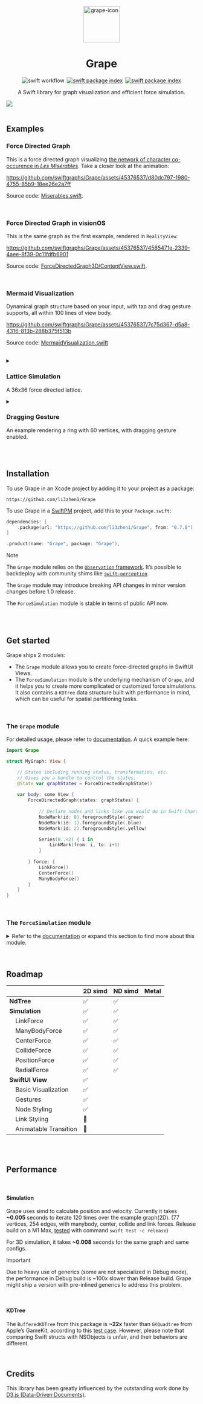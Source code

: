 <div align="center">
  <img alt="grape-icon" src="https://github.com/swiftgraphs/Grape/assets/45376537/4ab08ea1-22e6-4fe8-ab2b-99ae325b46a6" height="96">
  <h1 align="center">Grape</h1>

</div>

<p align="center">
  <img src="https://lizhen.me/grape/swift-ci.svg?" alt="swift workflow">&thinsp;
  <a href="https://swiftpackageindex.com/li3zhen1/Grape"><img src="https://lizhen.me/grape/swift-versions.svg" alt="swift package index"></a>&thinsp;
  <a href="https://swiftpackageindex.com/li3zhen1/Grape"><img src="https://lizhen.me/grape/swift-platforms.svg?" alt="swift package index"></a>
</p>

<p align="center">A Swift library for graph visualization and efficient force simulation.</p>
  
<picture alt="example of grape">
  <source srcset="https://github.com/swiftgraphs/Grape/assets/45376537/6703480d-5737-4a8e-bc08-92d8676456da" media="(prefers-color-scheme: dark)">
  <source srcset="https://github.com/swiftgraphs/Grape/assets/45376537/22988cfb-8e01-49b7-a55b-b476fcd9de7c" media="(prefers-color-scheme: light)">
  <img src="https://github.com/swiftgraphs/Grape/assets/45376537/22988cfb-8e01-49b7-a55b-b476fcd9de7c">
</picture>

<br/>
<br/>

## Examples

### Force Directed Graph
This is a force directed graph visualizing [the network of character co-occurence in _Les Misérables_](https://observablehq.com/@d3/force-directed-graph-component). Take a closer look at the animation:



https://github.com/swiftgraphs/Grape/assets/45376537/d80dc797-1980-4755-85b9-18ee26e2a7ff



Source code: [Miserables.swift](https://github.com/swiftgraphs/Grape/blob/main/Examples/ForceDirectedGraphExample/ForceDirectedGraphExample/Miserables.swift). 



<br/>

### Force Directed Graph in visionOS

This is the same graph as the first example, rendered in `RealityView`:



https://github.com/swiftgraphs/Grape/assets/45376537/4585471e-2339-4aee-8f39-0c11fdfb6901



Source code: [ForceDirectedGraph3D/ContentView.swift](https://github.com/swiftgraphs/Grape/blob/main/Examples/ForceDirectedGraph3D/ForceDirectedGraph3D/ContentView.swift).


<br/>


### Mermaid Visualization

Dynamical graph structure based on your input, with tap and drag gesture supports, all within 100 lines of view body.

https://github.com/swiftgraphs/Grape/assets/45376537/7c75d367-d5a8-4316-813b-288b375f513b



Source code: [MermaidVisualization.swift](https://github.com/swiftgraphs/Grape/blob/main/Examples/ForceDirectedGraphExample/ForceDirectedGraphExample/MermaidVisualization.swift)

<br/>

<details>
  <summary>
    
### Lattice Simulation

A 36x36 force directed lattice.

</summary>

https://github.com/swiftgraphs/Grape/assets/45376537/5b76fddc-dd5c-4d35-bced-29c01269dd2b

Source code: [Lattice.swift](https://github.com/swiftgraphs/Grape/blob/main/Examples/ForceDirectedGraphExample/ForceDirectedGraphExample/Lattice.swift)

</details>

<details>
  <summary>

### Dragging Gesture

An example rendering a ring with 60 vertices, with dragging gesture enabled.

</summary>

https://github.com/swiftgraphs/Grape/assets/45376537/73213e7f-73ee-44f3-9b3e-7e58355045d2

Source code: [MyRing.swift](https://github.com/swiftgraphs/Grape/blob/main/Examples/ForceDirectedGraphExample/ForceDirectedGraphExample/MyRing.swift)
</details>

<br/>

<br/>


## Installation

To use Grape in an Xcode project by adding it to your project as a package:

```
https://github.com/li3zhen1/Grape
```

To use Grape in a [SwiftPM](https://swift.org/package-manager/) project, add this to your `Package.swift`:

``` swift
dependencies: [
    .package(url: "https://github.com/li3zhen1/Grape", from: "0.7.0")
]
```

```swift
.product(name: "Grape", package: "Grape"),
```

> [!NOTE]
> The `Grape` module relies on the [`Observation` framework](https://developer.apple.com/documentation/observation). It’s possible to backdeploy with community shims like [`swift-perception`](https://github.com/pointfreeco/swift-perception).
> 
> The `Grape` module may introduce breaking API changes in minor version changes before 1.0 release.
>
> The `ForceSimulation` module is stable in terms of public API now.

<br/>

<br/>

## Get started

Grape ships 2 modules:

- The `Grape` module allows you to create force-directed graphs in SwiftUI Views.
- The `ForceSimulation` module is the underlying mechanism of `Grape`, and it helps you to create more complicated or customized force simulations. It also contains a `KDTree` data structure built with performance in mind, which can be useful for spatial partitioning tasks.


<br/>

### The `Grape` module


For detailed usage, please refer to [documentation](https://swiftgraphs.github.io/Grape/Grape/documentation/grape). A quick example here:

```swift
import Grape

struct MyGraph: View {

    // States including running status, transformation, etc.
    // Gives you a handle to control the states.
    @State var graphStates = ForceDirectedGraphState() 
    
    var body: some View {
        ForceDirectedGraph(states: graphStates) {
            
            // Declare nodes and links like you would do in Swift Charts.
            NodeMark(id: 0).foregroundStyle(.green)
            NodeMark(id: 1).foregroundStyle(.blue)
            NodeMark(id: 2).foregroundStyle(.yellow)

            Series(0..<2) { i in
                LinkMark(from: i, to: i+1)
            }
            
        } force: {
            LinkForce()
            CenterForce()
            ManyBodyForce()
        }
    }
}
```



<br/>


### The `ForceSimulation` module
<details>
  <summary>Refer to the <a href="https://swiftgraphs.github.io/Grape/ForceSimulation/documentation/forcesimulation/">documentation</a> or expand this section to find more about this module.
  </summary>

`ForceSimulation` module mainly contains 3 concepts, `Kinetics`, `ForceProtocol` and `Simulation`.

<p align="center">
  <img src="https://raw.githubusercontent.com/swiftgraphs/Grape/main/Assets/SimulationDiagram.svg" alt="A diagram showing the relationships of `Kinetics`, `ForceProtocol` and `Simulation`. A `Simulation` contains a `Kinetics` and a `ForceProtocol`.">
</p>

  
- `Kinetics` describes all kinetic states of your system, i.e. position, velocity, link connections, and the variable `alpha` that describes how "active" your system is.
- Forces are any types that conforms to `ForceProtocol`. This module provides most of the forces you will use in force directed graphs. And you can also create your own forces. They should be responsible for 2 tasks:
    - `bindKinetics(_ kinetics: Kinetics<Vector>)`: binding to a `Kinetics`. In most cases the force should keep a reference of the `Kinetics` so they know what to mutate when `apply` is called.
    - `apply()`: Mutating the states of `Kinetics`. For example, a gravity force should add velocities on each node in this function.
- `Simulation` is a shell class you interact with, which enables you to create any dimensional simulation with velocity Verlet integration. It manages a `Kinetics` and a force conforming to `ForceProtocol`. Since `Simulation` only stores one force, you are responsible for compositing multiple forces into one.
- Another data structure `KDTree` is used to accelerate the force simulation with [Barnes-Hut Approximation](https://jheer.github.io/barnes-hut/).

<br/>

The basic concepts of simulations and forces can be found here: [Force simulations - D3](https://d3js.org/d3-force/simulation). You can simply create simulations by using `Simulation` like this:

```swift
import simd
import ForceSimulation

// assuming you’re simulating 4 nodes
let nodeCount = 4


// Connect them
let links = [(0, 1), (1, 2), (2, 3), (3, 0)] 

/// Create a 2D force composited with 4 primitive forces.
let myForce = SealedForce2D {
    // Forces are namespaced under `Kinetics<Vector>`
    // here we only use `Kinetics<SIMD2<Double>>`, i.e. `Kinetics2D`
    Kinetics2D.ManyBodyForce(strength: -30)
    Kinetics2D.LinkForce(
        stiffness: .weightedByDegree(k: { _, _ in 1.0 }),
        originalLength: .constant(35)
    )
    Kinetics2D.CenterForce(center: .zero, strength: 1)
    Kinetics2D.CollideForce(radius: .constant(3))
}

/// Create a simulation, the dimension is inferred from the force.
let mySimulation = Simulation(
    nodeCount: nodeCount,
    links: links.map { EdgeID(source: $0.0, target: $0.1) },
    forceField: myForce
) 

/// Force is ready to start! run `tick` to iterate the simulation.

for mySimulation in 0..<120 {
    mySimulation.tick()
    let positions = mySimulation.kinetics.position.asArray()
    /// Do something with the positions.
}

```

See [Example](https://github.com/swiftgraphs/Grape/tree/main/Examples/ForceDirectedGraphExample) for more details. 

</details>



<br/>

<br/>


## Roadmap

|   | 2D simd | ND simd | Metal |
| --- | --- | --- | --- |
| **NdTree** | ✅ | ✅ |  |
| **Simulation** | ✅ | ✅ |  |
| &emsp;LinkForce | ✅ | ✅ |  |
| &emsp;ManyBodyForce | ✅ | ✅ |  |
| &emsp;CenterForce | ✅ | ✅ |  |
| &emsp;CollideForce | ✅ | ✅ |  |
| &emsp;PositionForce | ✅ | ✅ |  |
| &emsp;RadialForce | ✅ | ✅ |  |
| **SwiftUI View** | ✅ |  |  |
| &emsp;Basic Visualization | ✅ |  |  |
| &emsp;Gestures | ✅ |  |  |
| &emsp;Node Styling | ✅ |  |  |
| &emsp;Link Styling | 🚧 |  |  |
| &emsp;Animatable Transition | 🚧 |  |  |

<br/>

<br/>

## Performance

<br/>

#### Simulation

Grape uses simd to calculate position and velocity. Currently it takes **~0.005** seconds to iterate 120 times over the example graph(2D). (77 vertices, 254 edges, with manybody, center, collide and link forces. Release build on a M1 Max, [tested](https://github.com/swiftgraphs/Grape/blob/main/Tests/ForceSimulationTests/MiserableGraphTest.swift) with command `swift test -c release`)

For 3D simulation, it takes **~0.008** seconds for the same graph and same configs.

> [!IMPORTANT]
> Due to heavy use of generics (some are not specialized in Debug mode), the performance in Debug build is ~100x slower than Release build. Grape might ship a version with pre-inlined generics to address this problem.

<br/>

#### KDTree
The `BufferedKDTree` from this package is **~22x** faster than `GKQuadtree` from Apple’s GameKit, according to this [test case](https://github.com/swiftgraphs/Grape/blob/main/Tests/ForceSimulationTests/GKTreeCompareTest.swift). However, please note that comparing Swift structs with NSObjects is unfair, and their behaviors are different.


<br/>

## Credits

This library has been greatly influenced by the outstanding work done by [D3.js (Data-Driven Documents)](https://d3js.org).
